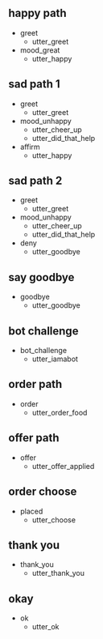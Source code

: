 ## happy path
* greet
  - utter_greet
* mood_great
  - utter_happy

## sad path 1
* greet
  - utter_greet
* mood_unhappy
  - utter_cheer_up
  - utter_did_that_help
* affirm
  - utter_happy

## sad path 2
* greet
  - utter_greet
* mood_unhappy
  - utter_cheer_up
  - utter_did_that_help
* deny
  - utter_goodbye

## say goodbye
* goodbye
  - utter_goodbye

## bot challenge
* bot_challenge
  - utter_iamabot
  
## order path
* order
  - utter_order_food
  
## offer path
* offer
  - utter_offer_applied
  
## order choose
* placed
  - utter_choose
  
## thank you
* thank_you
  - utter_thank_you

## okay
* ok
  - utter_ok